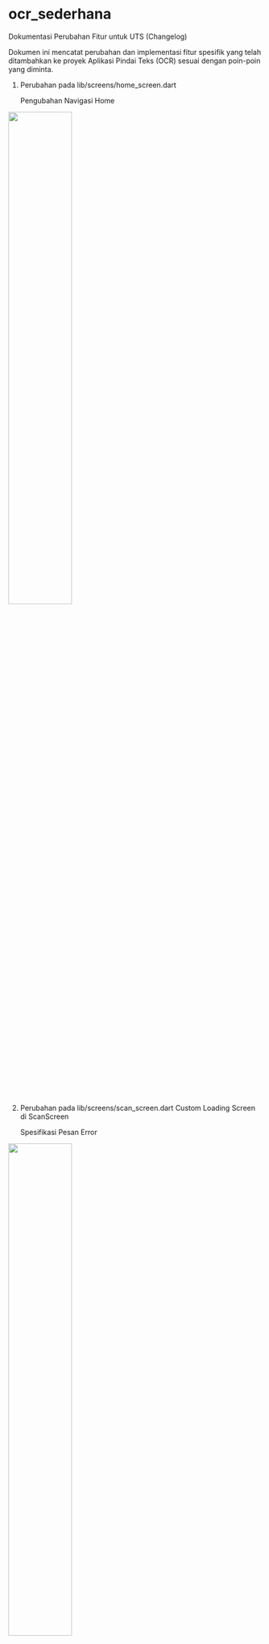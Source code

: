 # ocr_sederhana

Dokumentasi Perubahan Fitur untuk UTS (Changelog)

Dokumen ini mencatat perubahan dan implementasi fitur spesifik yang telah ditambahkan ke proyek Aplikasi Pindai Teks (OCR) sesuai dengan poin-poin yang diminta.

1. Perubahan pada lib/screens/home_screen.dart

    Pengubahan Navigasi Home
<img src="Soal_1_Poin_1.png" style="width: 50%;">

2. Perubahan pada lib/screens/scan_screen.dart
     Custom Loading Screen di ScanScreen

     Spesifikasi Pesan Error
<img src="Soal_2_Poin_1.png" style="width: 50%;">

3. Perubahan pada lib/screens/result_screen.dart

    Teks Utuh dan Navigasi Balik
<img src="Soal_1_Poin_2.png" style="width: 50%;">

    Konversi Widget dan Inisialisasi

    Fungsionalitas Pembacaan
<img src="Soal_3_Poin_2_dan_3.png" style="width: 50%;">

4. Perubahan pada pubspec.yaml

    Instalasi Plugin
<img src="Soal_3_Poin_1.png" style="width: 50%;">


Hasil Implementasi
1) Home Screen
<img src="Home.jpg" style="width: 50%;">

2) Text saat Loading
<img src="TextLoading.jpg" style="width: 50%;">

3) Jika tidak diberi izin
<img src="Error.jpg" style="width: 50%;">

4) Scan Screen
<img src="Scan.jpg" style="width: 50%;">

5) Hasil dan juga terdapat tombol home dan tts
<img src="HasildanTTS.jpg" style="width: 50%;">

## Getting Started

This project is a starting point for a Flutter application.

A few resources to get you started if this is your first Flutter project:

- [Lab: Write your first Flutter app](https://docs.flutter.dev/get-started/codelab)
- [Cookbook: Useful Flutter samples](https://docs.flutter.dev/cookbook)

For help getting started with Flutter development, view the
[online documentation](https://docs.flutter.dev/), which offers tutorials,
samples, guidance on mobile development, and a full API reference.
